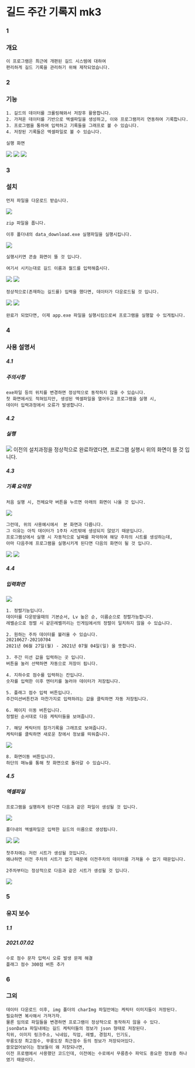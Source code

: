# 길드 주간 기록지 mk3

### 1
### 개요
    이 프로그램은 최근에 개편된 길드 시스템에 대하여
    편리하게 길드 기록을 관리하기 위해 제작되었습니다.

### 2
### 기능
    1. 길드의 데이터를 크롤링해와서 저장후 활용합니다.
    2. 가져온 데이터를 기반으로 엑셀파일을 생성하고, 이와 프로그램끼리 연동하여 기록합니다.
    3. 프로그램을 통하여 입력하고 기록들을 그래프로 볼 수 있습니다.
    4. 저장된 기록들은 엑셀파일로 볼 수 있습니다.

    실행 화면
<img src="./doc/실행화면/03입력화면.png">
<img src="./doc/실행화면/06_2주차이상부터전체요약.png">
<img src="./doc/실행화면/10_2주차부터엑셀시트.png">

### 3
### 설치

    먼저 파일을 다운로드 받습니다.
<img src="./doc/02다운로드.png">
    
    zip 파일을 풉니다.

    이후 폴더내의 data_download.exe 실행파일을 실행시킵니다.

<img src="./doc/01실행순서.png">

    실행시키면 콘솔 화면이 뜰 것 입니다.

    여기서 시키는대로 길드 이름과 월드를 입력해줍시다.

<img src="./doc/데이터다운로드/02다운로더실행1.png">
<img src="./doc/데이터다운로드/03다운로더실행2.png">

    정상적으로(존재하는 길드를) 입력을 했다면, 데이터가 다운로드될 것 입니다.

<img src="./doc/데이터다운로드/04데이터다운로드중.png">
<img src="./doc/데이터다운로드/05데이터다운로드완료.png">

    완료가 되었다면, 이제 app.exe 파일을 실행시킴으로써 프로그램을 실행할 수 있게됩니다.

### 4
### 사용 설명서

##### 4.1
##### 주의사항
    exe파일 등의 위치를 변경하면 정상적으로 동작하지 않을 수 있습니다.
    첫 화면에서도 적혀있지만, 생성된 엑셀파일을 열어두고 프로그램을 실행 시,
    데이터 입력과정에서 오류가 발생합니다.

##### 4.2
##### 실행

<img src="./doc/실행화면/01첫화면.png">
    이전의 설치과정을 정상적으로 완료하였다면,
    프로그램 실행시 위의 화면이 뜰 것 입니다.

##### 4.3
##### 기록 요약창

    처음 실행 시, 전체요약 버튼을 누르면 아래의 화면이 나올 것 입니다.
<img src="./doc/실행화면/02첫주차전체요약.png">

    그런데, 위의 사용예시에서  본 화면과 다릅니다.
    그 이유는 아직 데이터가 1주차 시트밖에 생성되지 않았기 때문입니다.
    프로그램상에서 실행 시 자동적으로 날짜를 파악하여 해당 주차의 시트를 생성하는데,
    아마 다음주에 프로그램을 실행시키게 된다면 다음의 화면이 될 것 입니다.

<img src="./doc/실행화면/06_2주차이상부터전체요약.png">
<img src="./doc/실행화면/12입력후요약.png">

##### 4.4
##### 입력화면
<img src="./doc/실행화면/03입력화면.png">
    
    1. 정렬기능입니다.
    데이터를 다운받을때의 기본순서, Lv 높은 순, 이름순으로 정렬가능합니다.
    레벨순으로 정렬 시 같은레벨끼리는 인게임에서의 정렬이 일치하지 않을 수 있습니다.
    
    2. 원하는 주차 데이터를 불러올 수 있습니다.
    20210627-20210704
    2021년 06월 27일(월) - 2021년 07월 04일(일) 을 뜻합니다.
    
    3. 주간 미션 값을 입력하는 곳 입니다.
    버튼을 눌러 선택하면 자동으로 저장이 됩니다.

    4. 지하수로 점수를 입력하는 칸입니다.
    숫자를 입력한 이후 엔터키를 눌러야 데이터가 저장됩니다.

    5. 플래그 점수 입력 버튼입니다.
    주간미션버튼칸과 마찬가지로 입력하려는 값을 클릭하면 자동 저장됩니다.

    6. 페이지 이동 버튼입니다.
    정렬된 순서대로 다음 케릭터들을 보여줍니다.

    7. 해당 케릭터의 참가기록을 그래프로 보여줍니다.
    케릭터를 클릭하면 새로운 창에서 정보를 띄워줍니다.
<img src="./doc/실행화면/11케릭터보기.png">

    8. 화면이동 버튼입니다.
    하단의 매뉴를 통해 첫 화면으로 돌아갈 수 있습니다.

##### 4.5
##### 엑셀파일

    프로그램을 실행하게 된다면 다음과 같은 파일이 생성될 것 입니다.

<img src="./doc/실행화면/04엑셀파일생성.png">

    폴더내의 엑셀파일은 입력한 길드의 이름으로 생성됩니다.

<img src="./doc/실행화면/05시트생성.png">
<img src="./doc/실행화면/09입력후엑셀변화.png">
    
    첫주차에는 저런 시트가 생성될 것입니다.
    왜냐하면 이전 주차의 시트가 없기 때문에 이전주차의 데이터를 가져올 수 없기 때문입니다.

    2주차부터는 정상적으로 다음과 같은 시트가 생성될 것 입니다.
<img src="./doc/실행화면/10_2주차부터엑셀시트.png">

### 5
### 유지 보수

##### 1.1
##### 2021.07.02 
    
    수로 점수 문자 입력시 오류 발생 문제 해결
    플래그 점수 300점 버튼 추가

### 6
### 그외

    데이터 다운로드 이후, img 폴더의 charImg 파일안에는 케릭터 이미지들이 저장된다.
    필요하면 복사해서 가져가자.
    물론 임의로 파일들을 변경하면 프로그램이 정상적으로 동작하지 않을 수 있다.
    jsonData 파일내에는 길드 케릭터들의 정보가 json 형태로 저장된다.
    직위, 이미지 링크주소, 닉네임, 직업, 레벨, 경험치, 인기도,
    무릉도장 최고점수, 무릉도장 최근점수 등의 정보가 저장되어있다.
    쓸모없어보이는 정보들이 왜 저장되나면, 
    이전 프로램에서 사용했던 코드인데, 이전에는 수로에서 무릉층수 파악도 중요한 정보증 하나였기 때문이다.



